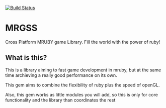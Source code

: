 [![Build Status][build-status-img]][travis-ci]
# MRGSS
Cross Platform MRUBY game Library.
Fill the world with the power of ruby!

## What is this?
This is a library aiming to fast game development in mruby, but at the same time archieving a 
really good performance on its own.

This gem aims to combine the flexibility of ruby plus the speed of openGL.

Also, this gem works as little modules you will add, so this is only for core functionality 
and the library than coordinates the rest

[build-status-img]: https://travis-ci.org/mrgss/module-core.svg?branch=master
[travis-ci]: https://travis-ci.org/mrgss/module-core
